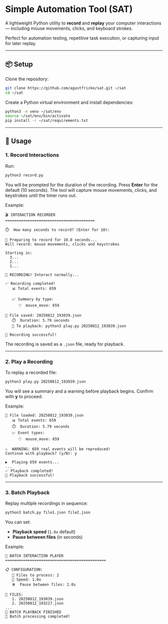 # Simple Automation Tool (SAT)

A lightweight Python utility to **record** and **replay** your computer 
interactions — including mouse movements, clicks, and keyboard strokes.

Perfect for automation testing, repetitive task execution, or capturing input 
for later replay.

---

## 📦 Setup

Clone the repository:

```bash
git clone https://github.com/agustfricke/sat.git ~/sat
cd ~/sat
```

Create a Python virtual environment and install dependencies:

```bash
python3 -m venv ~/sat/env
source ~/sat/env/bin/activate
pip install -r ~/sat/requirements.txt
```

---

## 🚀 Usage

### 1. Record Interactions

Run:

```bash
python3 record.py
```

You will be prompted for the duration of the recording. Press **Enter** for the default (10 seconds).
The tool will capture mouse movements, clicks, and keystrokes until the timer runs out.

Example:

```
🎬 INTERACTION RECORDER
========================================

⏱️  How many seconds to record? (Enter for 10):

🔴 Preparing to record for 10.0 seconds...
Will record: mouse movements, clicks and keystrokes

Starting in:
  3...
  2...
  1...

🔴 RECORDING! Interact normally...

✅ Recording completed!
   📊 Total events: 659

   📈 Summary by type:
      🖱️  mouse_move: 659

💾 File saved: 20250812_193039.json
   ⏱️  Duration: 5.79 seconds
   📝 To playback: python3 play.py 20250812_193039.json

🎉 Recording successful!
```

The recording is saved as a `.json` file, ready for playback.

---

### 2. Play a Recording

To replay a recorded file:

```bash
python3 play.py 20250812_193039.json
```

You will see a summary and a warning before playback begins. Confirm with **y** to proceed.

Example:

```
📁 File loaded: 20250812_193039.json
   📊 Total events: 659
   ⏱️  Duration: 5.79 seconds
   📈 Event types:
      🖱️  mouse_move: 659

⚠️  WARNING: 659 real events will be reproduced!
Continue with playback? (y/N): y

▶️  Playing 659 events...
...
✅ Playback completed!
🎉 Playback successful!
```

---

### 3. Batch Playback

Replay multiple recordings in sequence:

```bash
python3 batch.py file1.json file2.json
```

You can set:

* **Playback speed** (`1.0x` default)
* **Pause between files** (in seconds)

Example:

```
🔄 BATCH INTERACTION PLAYER
=============================================

📋 CONFIGURATION:
   📁 Files to process: 2
   🚀 Speed: 1.0x
   ⏸️  Pause between files: 2.0s

📂 FILES:
   1. 20250812_193039.json
   2. 20250812_193217.json
...
🏁 BATCH PLAYBACK FINISHED
🎉 Batch processing completed!
```
